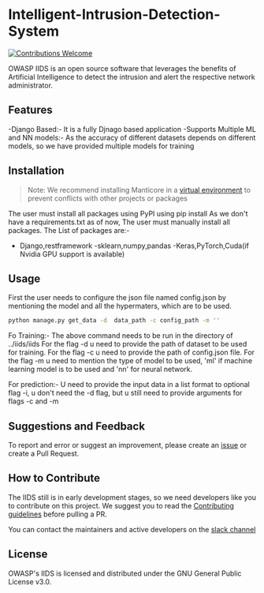 # Intelligent-Intrusion-Detection-System
[![Contributions Welcome](https://img.shields.io/badge/contributions-welcome-brightgreen.svg?style=flat)](https://github.com/OWASP/wstg/issues)


OWASP IIDS is an open source software that leverages the benefits of Artificial Intelligence to detect the intrusion and alert the respective network administrator.


## Features
-Django Based:- It is a fully Djnago based application
-Supports Multiple ML and NN models:- As the accuracy of different datasets depends on different models, so we have provided multiple models for training



## Installation
> Note: We recommend installing Manticore in a [virtual environment](https://packaging.python.org/guides/installing-using-pip-and-virtual-environments/#installing-virtualenv)
 to prevent conflicts with other projects or packages

The user must install all packages using PyPI using pip install
As we don't have a requirements.txt as of now, The user must manually install all packages.
The List of packages are:-
- Django,restframework
-sklearn,numpy,pandas
-Keras,PyTorch,Cuda(if Nvidia GPU support is available)

## Usage
First the user needs to configure the json file named config.json by mentioning the model and all the hypermaters, which are to be used.


```bash
python manage.py get_data -d  data_path -c config_path -m ''
```
Fo Training:-
The above command needs to be run in the directory of ../iids/iids
For the flag -d u need to provide the path of dataset to be used for training.
For the flag -c u need to provide the path of config.json file.
For the flag -m u need to mention the type of model to be used, 'ml' if machine learning model is to be used and 'nn' for neural network.

For prediction:-
U need to provide the input data in a list format to optional flag -i, u don't need the -d flag, but u still need to provide arguments for flags -c and -m


## Suggestions and Feedback

To report and error or suggest an improvement, please create an [issue](https://github.com/OWASP/Intelligent-Intrusion-Detection-System/issues "Github issues") or create a Pull Request.

## How to Contribute
The IIDS still is in early development stages, so we need developers like you to contribute on this project. We suggest you to read the [Contributing guidelines](https://github.com/OWASP/Intelligent-Intrusion-Detection-System/blob/master/docs/CONTRIBUTING.md) before pulling a PR.

You can contact the maintainers and active developers on the [slack channel](https://join.slack.com/t/owasp-iids/shared_invite/zt-ee5uybw2-6Q92sWtUp~IvArd~~XQ9BQ) 

## License
OWASP's IIDS is licensed and distributed under the GNU General Public License v3.0.
